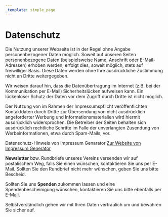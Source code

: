 ```yaml
---
_template: simple_page
---
```


# Datenschutz

Die Nutzung unserer Webseite ist in der Regel ohne Angabe personenbezogener Daten möglich. Soweit auf unseren Seiten personenbezogene Daten (beispielsweise Name, Anschrift oder E-Mail-Adressen) erhoben werden, erfolgt dies, soweit möglich, stets auf freiwilliger Basis. Diese Daten werden ohne Ihre ausdrückliche Zustimmung nicht an Dritte weitergegeben.

Wir weisen darauf hin, dass die Datenübertragung im Internet (z.B. bei der Kommunikation per E-Mail) Sicherheitslücken aufweisen kann. Ein lückenloser Schutz der Daten vor dem Zugriff durch Dritte ist nicht möglich.

Der Nutzung von im Rahmen der Impressumspflicht veröffentlichten Kontaktdaten durch Dritte zur Übersendung von nicht ausdrücklich angeforderter Werbung und Informationsmaterialien wird hiermit ausdrücklich widersprochen. Die Betreiber der Seiten behalten sich ausdrücklich rechtliche Schritte im Falle der unverlangten Zusendung von Werbeinformationen, etwa durch Spam-Mails, vor.

Datenschutz-Hinweis von Impressum Genarator [Zur Website von Impressum Generator](https://www.impressum-generator.de)

**Newsletter** bzw. Rundbriefe unseres Vereins versenden wir auf postalischem Weg, falls Sie einen wünschen, kontaktieren Sie uns per E-Mail. Sollten Sie den Rundbrief nicht mehr wünschen, geben Sie uns bitte Bescheid.

Sollten Sie uns **Spenden** zukommen lassen und eine Spendenbescheinigung wünschen, kontaktieren Sie uns bitte ebenfalls per E-Mail.

Selbstverständlich gehen wir mit Ihren Daten vertraulich um und bewahren Sie sicher auf.
